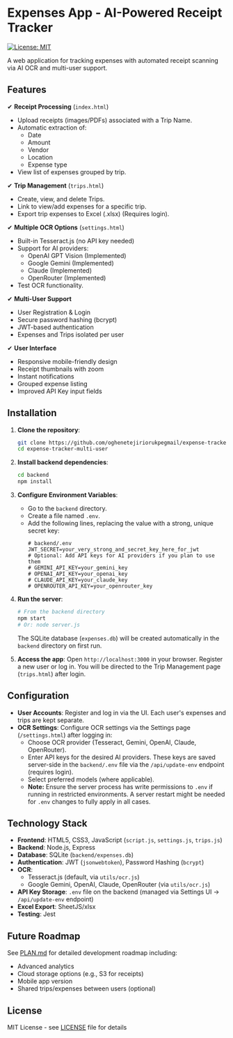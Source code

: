 # Expenses App - AI-Powered Receipt Tracker

[![License: MIT](https://img.shields.io/badge/License-MIT-blue.svg)](LICENSE)

A web application for tracking expenses with automated receipt scanning via AI OCR and multi-user support.

## Features

✔ **Receipt Processing** (`index.html`)
- Upload receipts (images/PDFs) associated with a Trip Name.
- Automatic extraction of:
  - Date
  - Amount
  - Vendor
  - Location
  - Expense type
- View list of expenses grouped by trip.

✔ **Trip Management** (`trips.html`)
- Create, view, and delete Trips.
- Link to view/add expenses for a specific trip.
- Export trip expenses to Excel (.xlsx) (Requires login).

✔ **Multiple OCR Options** (`settings.html`)
- Built-in Tesseract.js (no API key needed)
- Support for AI providers:
  - OpenAI GPT Vision (Implemented)
  - Google Gemini (Implemented)
  - Claude (Implemented)
  - OpenRouter (Implemented)
- Test OCR functionality.

✔ **Multi-User Support**
- User Registration & Login
- Secure password hashing (bcrypt)
- JWT-based authentication
- Expenses and Trips isolated per user

✔ **User Interface**
- Responsive mobile-friendly design
- Receipt thumbnails with zoom
- Instant notifications
- Grouped expense listing
- Improved API Key input fields

## Installation

1.  **Clone the repository**:
    ```bash
    git clone https://github.com/oghenetejiriorukpegmail/expense-tracker-multi-user.git
    cd expense-tracker-multi-user
    ```

2.  **Install backend dependencies**:
    ```bash
    cd backend
    npm install
    ```

3.  **Configure Environment Variables**:
    - Go to the `backend` directory.
    - Create a file named `.env`.
    - Add the following lines, replacing the value with a strong, unique secret key:
      ```env
      # backend/.env
      JWT_SECRET=your_very_strong_and_secret_key_here_for_jwt
      # Optional: Add API keys for AI providers if you plan to use them
      # GEMINI_API_KEY=your_gemini_key
      # OPENAI_API_KEY=your_openai_key
      # CLAUDE_API_KEY=your_claude_key
      # OPENROUTER_API_KEY=your_openrouter_key
      ```

4.  **Run the server**:
    ```bash
    # From the backend directory
    npm start
    # Or: node server.js
    ```
    The SQLite database (`expenses.db`) will be created automatically in the `backend` directory on first run.

5.  **Access the app**:
    Open `http://localhost:3000` in your browser. Register a new user or log in. You will be directed to the Trip Management page (`trips.html`) after login.

## Configuration

- **User Accounts**: Register and log in via the UI. Each user's expenses and trips are kept separate.
- **OCR Settings**: Configure OCR settings via the Settings page (`/settings.html`) after logging in:
  - Choose OCR provider (Tesseract, Gemini, OpenAI, Claude, OpenRouter).
  - Enter API keys for the desired AI providers. These keys are saved server-side in the `backend/.env` file via the `/api/update-env` endpoint (requires login).
  - Select preferred models (where applicable).
  - **Note:** Ensure the server process has write permissions to `.env` if running in restricted environments. A server restart might be needed for `.env` changes to fully apply in all cases.

## Technology Stack

- **Frontend**: HTML5, CSS3, JavaScript (`script.js`, `settings.js`, `trips.js`)
- **Backend**: Node.js, Express
- **Database**: SQLite (`backend/expenses.db`)
- **Authentication**: JWT (`jsonwebtoken`), Password Hashing (`bcrypt`)
- **OCR**:
  - Tesseract.js (default, via `utils/ocr.js`)
  - Google Gemini, OpenAI, Claude, OpenRouter (via `utils/ocr.js`)
- **API Key Storage**: `.env` file on the backend (managed via Settings UI -> `/api/update-env` endpoint)
- **Excel Export**: SheetJS/xlsx
- **Testing**: Jest

## Future Roadmap

See [PLAN.md](PLAN.md) for detailed development roadmap including:
- Advanced analytics
- Cloud storage options (e.g., S3 for receipts)
- Mobile app version
- Shared trips/expenses between users (optional)

## License

MIT License - see [LICENSE](LICENSE) file for details